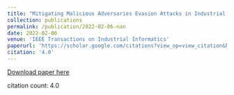 ```yaml
---
title: "Mitigating Malicious Adversaries Evasion Attacks in Industrial Internet of Things"
collection: publications
permalink: /publication/2022-02-06-nan
date: 2022-02-06
venue: 'IEEE Transactions on Industrial Informatics'
paperurl: 'https://scholar.google.com/citations?view_op=view_citation&hl=en&user=CCckbEUAAAAJ&cstart=20&pagesize=80&citation_for_view=CCckbEUAAAAJ:tH6gc1N1XXoC'
citation: '4.0'
---
```

[Download paper here](https://scholar.google.com/citations?view_op=view_citation&hl=en&user=CCckbEUAAAAJ&cstart=20&pagesize=80&citation_for_view=CCckbEUAAAAJ:tH6gc1N1XXoC)

citation count: 4.0